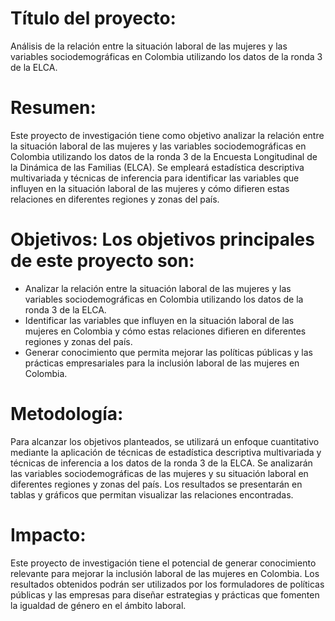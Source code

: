 # Título del proyecto: 
Análisis de la relación entre la situación laboral de las mujeres y las variables sociodemográficas en Colombia utilizando los datos de la ronda 3 de la ELCA.

# Resumen: 
Este proyecto de investigación tiene como objetivo analizar la relación entre la situación laboral de las mujeres y las variables sociodemográficas en Colombia utilizando los datos de la ronda 3 de la Encuesta Longitudinal de la Dinámica de las Familias (ELCA). Se empleará estadística descriptiva multivariada y técnicas de inferencia para identificar las variables que influyen en la situación laboral de las mujeres y cómo difieren estas relaciones en diferentes regiones y zonas del país.

# Objetivos: Los objetivos principales de este proyecto son:

* Analizar la relación entre la situación laboral de las mujeres y las variables sociodemográficas en Colombia utilizando los datos de la 
ronda 3 de la ELCA.
* Identificar las variables que influyen en la situación laboral de las mujeres en Colombia y cómo estas relaciones difieren en diferentes 
regiones y zonas del país.
* Generar conocimiento que permita mejorar las políticas públicas y las prácticas empresariales para la inclusión laboral de las mujeres 
en Colombia.

# Metodología: 
Para alcanzar los objetivos planteados, se utilizará un enfoque cuantitativo mediante la aplicación de técnicas de estadística descriptiva
multivariada y técnicas de inferencia a los datos de la ronda 3 de la ELCA. Se analizarán las variables sociodemográficas de las mujeres 
y su situación laboral en diferentes regiones y zonas del país. Los resultados se presentarán en tablas y gráficos que permitan visualizar 
las relaciones encontradas.

# Impacto: 
Este proyecto de investigación tiene el potencial de generar conocimiento relevante para mejorar la inclusión laboral de las mujeres en 
Colombia. 
Los resultados obtenidos podrán ser utilizados por los formuladores de políticas públicas y las empresas para diseñar estrategias y prácticas 
que fomenten la igualdad de género en el ámbito laboral.




